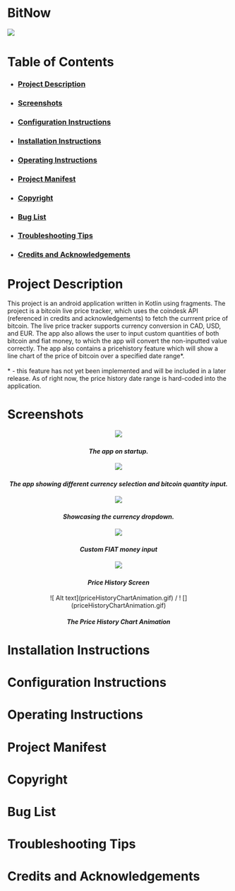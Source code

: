 <h1><strong>BitNow</strong></h1>
<img src="https://i.imgur.com/RKkwcgJ.png">


<h1 id="tableOfContents"><strong>Table of Contents</strong></h1>
<ul>
  <li>
    <h3>
      <a href="#projectDescription">Project Description</a>
    </h3>
  </li>
  <li>
    <h3>
      <a href="#screenshots">Screenshots</a>
    </h3>
  </li>
  <li>
    <h3>
      <a href="#configurationInstructions">Configuration Instructions</a>
    </h3>
  </li>
  <li>
    <h3>
      <a href="#installationInstructions">Installation Instructions</a>
    </h3>
  </li>
  <li>
    <h3>
      <a href="#operatingInstructions">Operating Instructions</a>
    </h3>
  </li>
  <li>
    <h3>
      <a href="#projectManifest">Project Manifest</a>
    </h3>
  </li>
  <li>
    <h3>
      <a href="#copyright">Copyright</a>
    </h3>
  </li>
  <li>
    <h3>
      <a href="#bugList">Bug List</a>
    </h3>
  </li>
  <li>
    <h3>
      <a href="#troubleshootingTips">Troubleshooting Tips</a>
    </h3>
  </li>
  <li>
    <h3>
      <a href="#creditsAndAcknowledgements">Credits and Acknowledgements</a>
    </h3>
  </li>
</ul>


<h1 id="projectDescription"><strong>Project Description</strong></h1>
This project is an android application written in Kotlin using fragments. The project is a bitcoin live price tracker, which uses the coindesk API (referenced in credits and acknowledgements)
to fetch the currrent price of bitcoin. The live price tracker supports currency conversion in CAD, USD, and EUR. The app also allows the user to input custom quantities of both bitcoin and fiat money, to which the app will convert the non-inputted value correctly.
The app also contains a pricehistory feature which will show a line chart of the price of bitcoin over a specified date range*. 
<br><br>
* - this feature has not yet been implemented and will be included in a later release. As of right now, the price history date range is hard-coded into the application.

<h1 id="screenshots"><strong>Screenshots</strong></h1>
  
<p align="center"><img src="https://i.imgur.com/l7ZBRyc.png"></img>
<h4 align="center"><i> The app on startup. </i></h4></p>

<p align="center"><img src="https://i.imgur.com/VowTS3e.png"></img>
<h4 align="center"><i> The app showing different currency selection and bitcoin quantity input. </i></h4></p>

<p align="center"><img src="https://i.imgur.com/AYLopxb.png"></img>
<h4 align="center"><i> Showcasing the currency dropdown. </i></h4></p>

<p align="center"><img src="https://i.imgur.com/gzX6JI6.png"></img>
<h4 align="center"><i> Custom FIAT money input </i></h4></p>

<p align="center"><img src="https://i.imgur.com/VIhX70x.png"></img>
<h4 align="center"><i> Price History Screen </i></h4></p>

<p align="center">
![ Alt text](priceHistoryChartAnimation.gif) / ! [](priceHistoryChartAnimation.gif)
<h4 align="center"><i> The Price History Chart Animation </i></h4></p>


<h1 id="installationInstructions"><strong>Installation Instructions</strong></h1>


<h1 id="configurationInstructions"><strong>Configuration Instructions</strong></h1>


<h1 id="operatingInstructions"><strong>Operating Instructions</strong></h1>


<h1 id="projectManifest"><strong>Project Manifest</strong></h1>


<h1 id="copyright"><strong>Copyright</strong></h1>


<h1 id="bugList"><strong>Bug List</strong></h1>


<h1 id="troubleshootingTips"><strong>Troubleshooting Tips</strong></h1>


<h1 id="creditsAndAcknowledgements"><strong>Credits and Acknowledgements</strong></h1>



